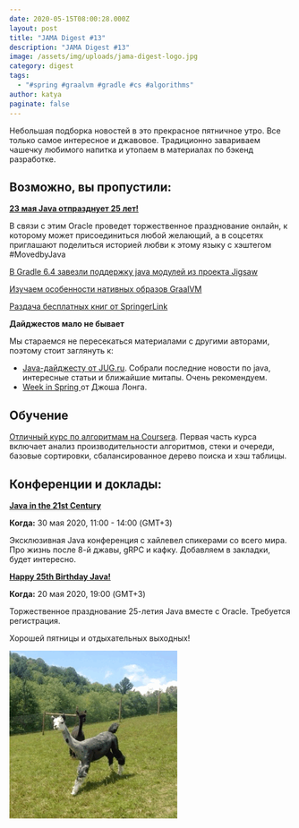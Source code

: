 ```yaml
---
date: 2020-05-15T08:00:28.000Z
layout: post
title: "JAMA Digest #13"
description: "JAMA Digest #13"
image: /assets/img/uploads/jama-digest-logo.jpg
category: digest
tags:
  - "#spring #graalvm #gradle #cs #algorithms"
author: katya
paginate: false
---
```

Небольшая подборка новостей в это прекрасное пятничное утро. Все только самое интересное и джавовое. Традиционно завариваем чашечку любимого напитка и утопаем в материалах по бэкенд разработке.

## Возможно, вы пропустили:

**[23 мая Java отпразднует 25 лет!](https://blogs.oracle.com/java/our-world-moved-by-java)**

В связи с этим Oracle проведет торжественное празднование онлайн, к которому может присоединиться любой желающий, а в соцсетях приглашают поделиться историей любви к этому языку с хэштегом #MovedbyJava

[В Gradle 6.4 завезли поддержку java модулей из проекта Jigsaw](https://docs.gradle.org/6.4/release-notes.html#java-modules)

[Изучаем особенности нативных образов GraalVM](https://jamesward.com/2020/05/07/graalvm-native-image-tips-tricks/)

[Раздача бесплатных книг от SpringerLink](https://link.springer.com/search?facet-content-type=%22Book%22&package=mat-covid19_textbooks&facet-discipline=%22Computer+Science%22)

**Дайджестов мало не бывает**

Мы стараемся не пересекаться материалами с другими авторами, поэтому стоит заглянуть к:

* [Java-дайджесту от JUG.ru](https://habr.com/ru/company/jugru/blog/501738/). Собрали последние новости по java, интересные статьи и ближайшие митапы. Очень рекомендуем.
* [Week in Spring ](https://spring.io/blog/2020/05/12/this-week-in-spring-may-12th-2020)от Джоша Лонга.

## Обучение

[Отличный курс по алгоритмам на Coursera](https://www.coursera.org/learn/algorithms-part1). Первая часть курса включает анализ производительности алгоритмов, стеки и очереди, базовые сортировки, сбалансированное дерево поиска и хэш таблицы. 

## Конференции и доклады:

**[Java in the 21st Century](https://community-z.com/events/ctNMrzU0jn?fbclid=IwAR3gFRYTGWKvnAdW6TJpd6hFzIQvqDeu7jIBezwC9wesO4Bbioo2Wf5RLo0)**

**Когда:** 30 мая 2020, 11:00 - 14:00 (GMT+3)

Эксклюзивная Java конференция с хайлевел спикерами со всего мира. Про жизнь после 8-й джавы, gRPC и кафку. Добавляем в закладки, будет интересно.

**[Happy 25th Birthday Java!](https://go.oracle.com/LP=92874?elqCampaignId=246252)**

**Когда:** 20 мая 2020, 19:00 (GMT+3)

Торжественное празднование 25-летия Java вместе с Oracle. Требуется регистрация.

Хорошей пятницы и отдыхательных выходных!

![](/assets/img/uploads/tumblr_cd6dfb9b898a5b13b4fdac025e54fc21_a5118e2e_400.gif)